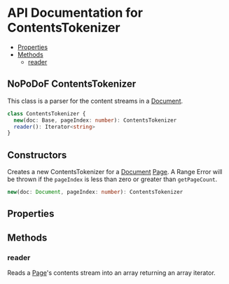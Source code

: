 # API Documentation for ContentsTokenizer

* [Properties](#properties)
* [Methods](#methods)
  * [reader](#reader)

## NoPoDoF ContentsTokenizer
This class is a parser for the content streams in a [Document](./document.md).
```typescript
class ContentsTokenizer {
  new(doc: Base, pageIndex: number): ContentsTokenizer
  reader(): Iterator<string>
}
```

## Constructors

Creates a new ContentsTokenizer for a [Document](./document.md) [Page](./page.md). A Range Error will be thrown if the 
`pageIndex` is less than zero or greater than `getPageCount`.
```typescript
new(doc: Document, pageIndex: number): ContentsTokenizer
```

## Properties

## Methods

### reader
Reads a [Page](./page.md)'s contents stream into an array returning an array iterator.



